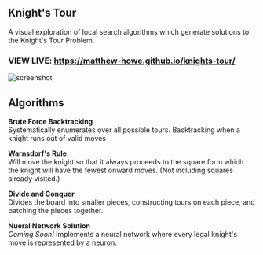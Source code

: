 ## Knight's Tour

A visual exploration of local search algorithms which generate solutions to the Knight's Tour Problem.

### VIEW LIVE: https://matthew-howe.github.io/knights-tour/

![screenshot](https://i.gyazo.com/95d962a1c73b8480d1002afce2b6f95a.png)


## Algorithms
  **Brute Force Backtracking**  
  Systematically enumerates over all possible tours. Backtracking when a knight runs out of valid moves

  **Warnsdorf's Rule**  
  Will move the knight so that it always proceeds to the square form which the knight will have the fewest onward moves. (Not including squares already visited.)

  **Divide and Conquer**  
  Divides the board into smaller pieces, constructing tours on each piece, and patching the pieces together.

  **Nueral Network Solution**  
  _Coming Soon!_ Implements a neural network where every legal knight's move is represented by a neuron.
